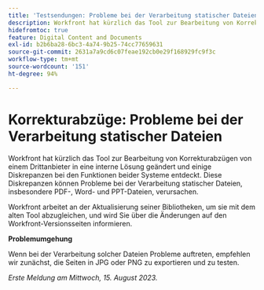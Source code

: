 ```yaml
---
title: 'Testsendungen: Probleme bei der Verarbeitung statischer Dateien'
description: Workfront hat kürzlich das Tool zur Bearbeitung von Korrekturabzügen von einem Drittanbieter in eine interne Lösung geändert und einige Diskrepanzen bei den Funktionen beider Systeme entdeckt. Diese Diskrepanzen können Probleme bei der Verarbeitung statischer Dateien, insbesondere PDF-, Word- und PPT-Dateien, verursachen. Eine Problemumgehung ist verfügbar.
hidefromtoc: true
feature: Digital Content and Documents
exl-id: b2b6ba28-6bc3-4a74-9b25-74cc77659631
source-git-commit: 2631a7a9cd6c07feae192cb0e29f168929fc9f3c
workflow-type: tm+mt
source-wordcount: '151'
ht-degree: 94%

---
```


# Korrekturabzüge: Probleme bei der Verarbeitung statischer Dateien

<!--WF and WFP TOCs-->

Workfront hat kürzlich das Tool zur Bearbeitung von Korrekturabzügen von einem Drittanbieter in eine interne Lösung geändert und einige Diskrepanzen bei den Funktionen beider Systeme entdeckt. Diese Diskrepanzen können Probleme bei der Verarbeitung statischer Dateien, insbesondere PDF-, Word- und PPT-Dateien, verursachen.

Workfront arbeitet an der Aktualisierung seiner Bibliotheken, um sie mit dem alten Tool abzugleichen, und wird Sie über die Änderungen auf den Workfront-Versionsseiten informieren.

**Problemumgehung**

Wenn bei der Verarbeitung solcher Dateien Probleme auftreten, empfehlen wir zunächst, die Seiten in JPG oder PNG zu exportieren und zu testen.

_Erste Meldung am Mittwoch, 15. August 2023._
